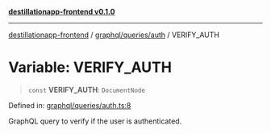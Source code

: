 [**destillationapp-frontend v0.1.0**](../../../../README.md)

***

[destillationapp-frontend](../../../../modules.md) / [graphql/queries/auth](../README.md) / VERIFY\_AUTH

# Variable: VERIFY\_AUTH

> `const` **VERIFY\_AUTH**: `DocumentNode`

Defined in: [graphql/queries/auth.ts:8](https://github.com/DestillApp/main/blob/be94b1d93681946bd573e84cd8381ba32cee62b9/frontend/src/graphql/queries/auth.ts#L8)

GraphQL query to verify if the user is authenticated.
